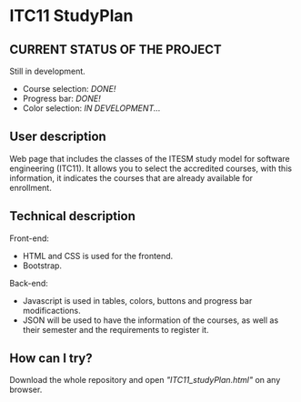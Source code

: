 # ITC11 StudyPlan

## CURRENT STATUS OF THE PROJECT
Still in development.
- Course selection: *DONE!*
- Progress bar: *DONE!*
- Color selection: *IN DEVELOPMENT...*

## User description

Web page that includes the classes of the ITESM study model for software engineering (ITC11). It allows you to select the accredited courses, with this information, it indicates the courses that are already available for enrollment.

## Technical description

Front-end:
- HTML and CSS is used for the frontend.
- Bootstrap.

Back-end:
- Javascript is used in tables, colors, buttons and progress bar modificactions.
- JSON will be used to have the information of the courses, as well as their semester and the requirements to register it.

## How can I try?

Download the whole repository and open *"ITC11_studyPlan.html"* on any browser.
